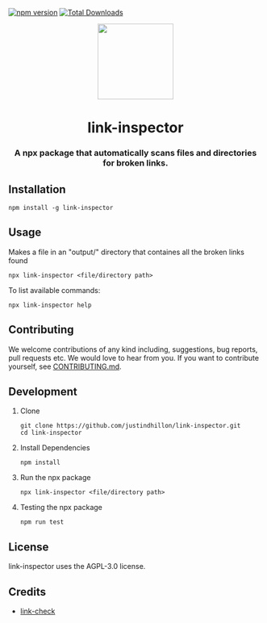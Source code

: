 [![npm version](https://badge.fury.io/js/link-inspector.svg)](https://badge.fury.io/js/link-inspector)
[![Total Downloads](https://img.shields.io/npm/dt/link-inspector)](https://www.npmjs.com/package/link-inspector)

<div align="center">
<img height="150px" src="https://github.com/justindhillon/link-inspector/assets/145078271/95108cfc-5979-4fb9-840f-a02ad60e0a67">
<h1>link-inspector</h1>
<h3>A npx package that automatically scans files and directories for broken links.</h3>
</div>

## Installation

   ```
   npm install -g link-inspector
   ```

## Usage

Makes a file in an "output/" directory that containes all the broken links found

    
    npx link-inspector <file/directory path>
    

To list available commands:

    npx link-inspector help

## Contributing
We welcome contributions of any kind including, suggestions, bug reports, pull requests etc. We would love to hear from you. If you want to contribute yourself, see [CONTRIBUTING.md](https://github.com/justindhillon/link-inspector/blob/main/CONTRIBUTING.md).

## Development
1. Clone

   ```
   git clone https://github.com/justindhillon/link-inspector.git
   cd link-inspector
   ```

2. Install Dependencies

   ```
   npm install
   ```

3. Run the npx package
   
   ```
   npx link-inspector <file/directory path>
   ```

4. Testing the npx package
   
    ```
    npm run test
    ```

## License
link-inspector uses the AGPL-3.0 license.

## Credits
- [link-check](https://www.npmjs.com/package/link-check)
